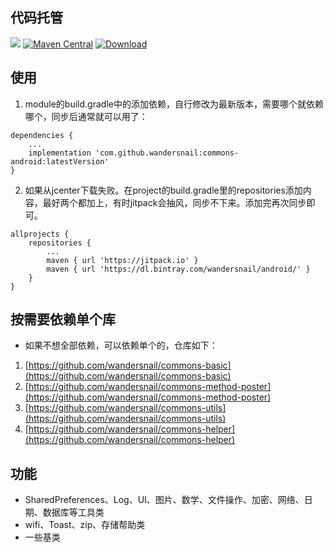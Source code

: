 ## 代码托管
[![](https://jitpack.io/v/wandersnail/commons-android.svg)](https://jitpack.io/#wandersnail/commons-android)
[![Maven Central](https://maven-badges.herokuapp.com/maven-central/com.github.wandersnail/commons-android/badge.svg)](https://maven-badges.herokuapp.com/maven-central/com.github.wandersnail/commons-android)
[![Download](https://api.bintray.com/packages/wandersnail/android/commons-android/images/download.svg) ](https://bintray.com/wandersnail/android/commons-android/_latestVersion)


## 使用

1. module的build.gradle中的添加依赖，自行修改为最新版本，需要哪个就依赖哪个，同步后通常就可以用了：
```
dependencies {
	...
	implementation 'com.github.wandersnail:commons-android:latestVersion'
}
```

2. 如果从jcenter下载失败。在project的build.gradle里的repositories添加内容，最好两个都加上，有时jitpack会抽风，同步不下来。添加完再次同步即可。
```
allprojects {
	repositories {
		...
		maven { url 'https://jitpack.io' }
		maven { url 'https://dl.bintray.com/wandersnail/android/' }
	}
}
```

## 按需要依赖单个库

- 如果不想全部依赖，可以依赖单个的，仓库如下：

1. [https://github.com/wandersnail/commons-basic](https://github.com/wandersnail/commons-basic)
2. [https://github.com/wandersnail/commons-method-poster](https://github.com/wandersnail/commons-method-poster)
3. [https://github.com/wandersnail/commons-utils](https://github.com/wandersnail/commons-utils)
4. [https://github.com/wandersnail/commons-helper](https://github.com/wandersnail/commons-helper)

## 功能

- SharedPreferences、Log、UI、图片、数学、文件操作、加密、网络、日期、数据库等工具类
- wifi、Toast、zip、存储帮助类
- 一些基类